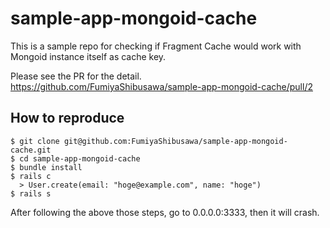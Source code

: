 # sample-app-mongoid-cache
This is a sample repo for checking if Fragment Cache would work with Mongoid instance itself as cache key.

Please see the PR for the detail. https://github.com/FumiyaShibusawa/sample-app-mongoid-cache/pull/2

## How to reproduce

```
$ git clone git@github.com:FumiyaShibusawa/sample-app-mongoid-cache.git
$ cd sample-app-mongoid-cache
$ bundle install
$ rails c
  > User.create(email: "hoge@example.com", name: "hoge")
$ rails s
```

After following the above those steps, go to 0.0.0.0:3333, then it will crash.
